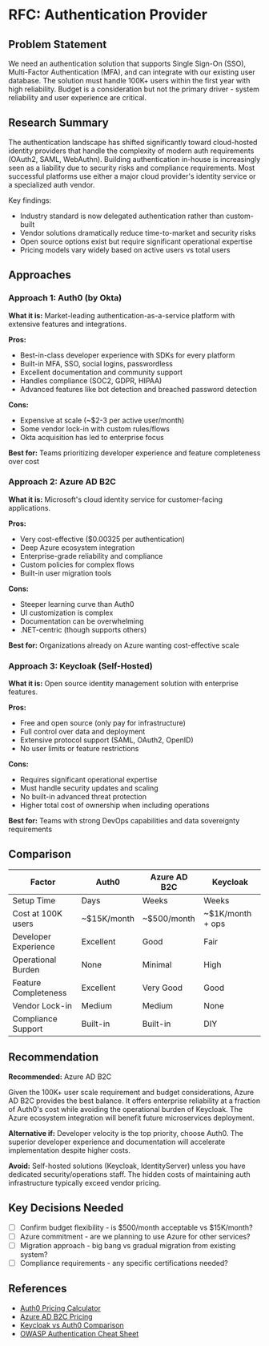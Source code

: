 # RFC: Authentication Provider

## Problem Statement

We need an authentication solution that supports Single Sign-On (SSO), Multi-Factor Authentication (MFA), and can integrate with our existing user database. The solution must handle 100K+ users within the first year with high reliability. Budget is a consideration but not the primary driver - system reliability and user experience are critical.

## Research Summary

The authentication landscape has shifted significantly toward cloud-hosted identity providers that handle the complexity of modern auth requirements (OAuth2, SAML, WebAuthn). Building authentication in-house is increasingly seen as a liability due to security risks and compliance requirements. Most successful platforms use either a major cloud provider's identity service or a specialized auth vendor.

Key findings:
- Industry standard is now delegated authentication rather than custom-built
- Vendor solutions dramatically reduce time-to-market and security risks
- Open source options exist but require significant operational expertise
- Pricing models vary widely based on active users vs total users

## Approaches

### Approach 1: Auth0 (by Okta)

**What it is:** Market-leading authentication-as-a-service platform with extensive features and integrations.

**Pros:**
- Best-in-class developer experience with SDKs for every platform
- Built-in MFA, SSO, social logins, passwordless
- Excellent documentation and community support
- Handles compliance (SOC2, GDPR, HIPAA)
- Advanced features like bot detection and breached password detection

**Cons:**
- Expensive at scale (~$2-3 per active user/month)
- Some vendor lock-in with custom rules/flows
- Okta acquisition has led to enterprise focus

**Best for:** Teams prioritizing developer experience and feature completeness over cost

### Approach 2: Azure AD B2C

**What it is:** Microsoft's cloud identity service for customer-facing applications.

**Pros:**
- Very cost-effective ($0.00325 per authentication)
- Deep Azure ecosystem integration
- Enterprise-grade reliability and compliance
- Custom policies for complex flows
- Built-in user migration tools

**Cons:**
- Steeper learning curve than Auth0
- UI customization is complex
- Documentation can be overwhelming
- .NET-centric (though supports others)

**Best for:** Organizations already on Azure wanting cost-effective scale

### Approach 3: Keycloak (Self-Hosted)

**What it is:** Open source identity management solution with enterprise features.

**Pros:**
- Free and open source (only pay for infrastructure)
- Full control over data and deployment
- Extensive protocol support (SAML, OAuth2, OpenID)
- No user limits or feature restrictions

**Cons:**
- Requires significant operational expertise
- Must handle security updates and scaling
- No built-in advanced threat protection
- Higher total cost of ownership when including operations

**Best for:** Teams with strong DevOps capabilities and data sovereignty requirements

## Comparison

| Factor               | Auth0       | Azure AD B2C | Keycloak         |
| -------------------- | ----------- | ------------ | ---------------- |
| Setup Time           | Days        | Weeks        | Weeks            |
| Cost at 100K users   | ~$15K/month | ~$500/month  | ~$1K/month + ops |
| Developer Experience | Excellent   | Good         | Fair             |
| Operational Burden   | None        | Minimal      | High             |
| Feature Completeness | Excellent   | Very Good    | Good             |
| Vendor Lock-in       | Medium      | Medium       | None             |
| Compliance Support   | Built-in    | Built-in     | DIY              |

## Recommendation

**Recommended:** Azure AD B2C

Given the 100K+ user scale requirement and budget considerations, Azure AD B2C provides the best balance. It offers enterprise reliability at a fraction of Auth0's cost while avoiding the operational burden of Keycloak. The Azure ecosystem integration will benefit future microservices deployment.

**Alternative if:** Developer velocity is the top priority, choose Auth0. The superior developer experience and documentation will accelerate implementation despite higher costs.

**Avoid:** Self-hosted solutions (Keycloak, IdentityServer) unless you have dedicated security/operations staff. The hidden costs of maintaining auth infrastructure typically exceed vendor pricing.

## Key Decisions Needed

- [ ] Confirm budget flexibility - is $500/month acceptable vs $15K/month?
- [ ] Azure commitment - are we planning to use Azure for other services?
- [ ] Migration approach - big bang vs gradual migration from existing system?
- [ ] Compliance requirements - any specific certifications needed?

## References

- [Auth0 Pricing Calculator](https://auth0.com/pricing)
- [Azure AD B2C Pricing](https://azure.microsoft.com/pricing/details/active-directory-b2c/)
- [Keycloak vs Auth0 Comparison](https://www.keycloak.org/2021/03/auth0-comparison.html)
- [OWASP Authentication Cheat Sheet](https://cheatsheetseries.owasp.org/cheatsheets/Authentication_Cheat_Sheet.html)